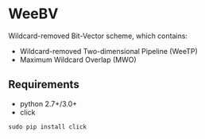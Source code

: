 # WeeBV
Wildcard-removed Bit-Vector scheme, which contains:
- Wildcard-removed Two-dimensional Pipeline (WeeTP)
- Maximum Wildcard Overlap (MWO)

## Requirements
- python 2.7+/3.0+
- click
```
sudo pip install click
```
